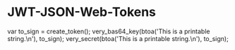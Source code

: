 # JWT-JSON-Web-Tokens

var to_sign = create_token();
very_bas64_key(btoa('This is a printable string.\n'), to_sign);
very_secret(btoa('This is a printable string.\n'), to_sign);
